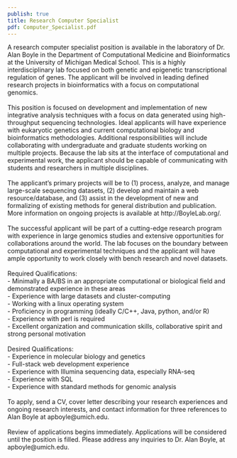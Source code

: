 ```yaml
---
publish: true
title: Research Computer Specialist
pdf: Computer_Specialist.pdf
---
```


<p>
A research computer specialist position is available in the laboratory of Dr. Alan Boyle in the Department of Computational Medicine and Bioinformatics at the University of Michigan Medical School. This is a highly interdisciplinary lab focused on both genetic and epigenetic transcriptional regulation of genes. The applicant will be involved in leading defined research projects in bioinformatics with a focus on computational genomics.
<br><br>
This position is focused on development and implementation of new integrative analysis techniques with a focus on data generated using high-throughput sequencing technologies. Ideal applicants will have experience with eukaryotic genetics and current computational biology and bioinformatics methodologies. Additional responsibilities will include collaborating with undergraduate and graduate students working on multiple projects. Because the lab sits at the interface of computational and experimental work, the applicant should be capable of communicating with students and researchers in multiple disciplines.
<br><br>
The applicant’s primary projects will be to (1) process, analyze, and manage large-scale sequencing datasets, (2) develop and maintain a web resource/database, and (3) assist in the development of new and formalizing of existing methods for general distribution and publication. More information on ongoing projects is available at http://BoyleLab.org/.
<br><br>
The successful applicant will be part of a cutting-edge research program with experience in large genomics studies and extensive opportunities for collaborations around the world. The lab focuses on the boundary between computational and experimental techniques and the applicant will have ample opportunity to work closely with bench research and novel datasets. 
<br><br>
Required Qualifications:<br>
- Minimally a BA/BS in an appropriate computational or biological field and demonstrated experience in these areas 
<br>
- Experience with large datasets and cluster-computing
<br>
- Working with a linux operating system
<br>
- Proficiency in programming (ideally C/C++, Java, python, and/or R)
<br>
- Experience with perl is required
<br>- Excellent organization and communication skills, collaborative spirit and strong personal motivation
<br><br>
Desired Qualifications:<br>
- Experience in molecular biology and genetics
<br>
- Full-stack web development experience
<br>
- Experience with Illumina sequencing data, especially RNA-seq
<br>
- Experience with SQL
<br>
- Experience with standard methods for genomic analysis
<br><br>
To apply, send a CV, cover letter describing your research experiences and ongoing research interests, and contact information for three references to Alan Boyle at apboyle@umich.edu.
<br><br>
Review of applications begins immediately. Applications will be considered until the position is filled. Please address any inquiries to Dr. Alan Boyle, at apboyle@umich.edu.
</p>
